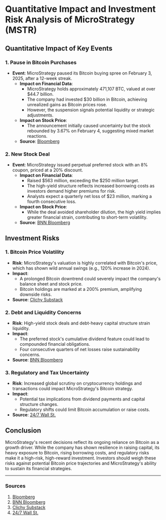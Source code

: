 # Quantitative Impact and Investment Risk Analysis of MicroStrategy (MSTR)

## Quantitative Impact of Key Events

### 1. **Pause in Bitcoin Purchases**
- **Event**: MicroStrategy paused its Bitcoin buying spree on February 3, 2025, after a 12-week streak.
  - **Impact on Financial Data**:
    - MicroStrategy holds approximately 471,107 BTC, valued at over $44.7 billion.
    - The company had invested $30 billion in Bitcoin, achieving unrealized gains as Bitcoin prices rose.
    - However, the suspension signals potential liquidity or strategic adjustments.
  - **Impact on Stock Price**:
    - The announcement initially caused uncertainty but the stock rebounded by 3.67% on February 4, suggesting mixed market reactions.
  - **Source**: [Bloomberg](https://www.bloomberg.com/news/articles/2025-02-03/microstrategy-ends-bitcoin-purchase-streak-after-a-dozen-weeks)

### 2. **New Stock Deal**
- **Event**: MicroStrategy issued perpetual preferred stock with an 8% coupon, priced at a 20% discount.
  - **Impact on Financial Data**:
    - Raised $563 million, exceeding the $250 million target.
    - The high-yield structure reflects increased borrowing costs as investors demand higher premiums for risk.
    - Analysts expect a quarterly net loss of $23 million, marking a fourth consecutive loss.
  - **Impact on Stock Price**:
    - While the deal avoided shareholder dilution, the high yield implies greater financial strain, contributing to short-term volatility.
  - **Source**: [BNN Bloomberg](https://www.bnnbloomberg.ca/business/company-news/2025/02/04/microstrategys-financial-gambit-hits-a-bump-with-new-stock-deal/)

## Investment Risks

### 1. **Bitcoin Price Volatility**
- **Risk**: MicroStrategy's valuation is highly correlated with Bitcoin's price, which has shown wild annual swings (e.g., 120% increase in 2024).
- **Impact**:
  - A prolonged Bitcoin downtrend could severely impact the company's balance sheet and stock price.
  - Bitcoin holdings are marked at a 200% premium, amplifying downside risks.
- **Source**: [Clichy Substack](https://clichy.substack.com/p/microstrategy-investment-outlook)

### 2. **Debt and Liquidity Concerns**
- **Risk**: High-yield stock deals and debt-heavy capital structure strain liquidity.
- **Impact**:
  - The preferred stock's cumulative dividend feature could lead to compounded financial obligations.
  - Four consecutive quarters of net losses raise sustainability concerns.
- **Source**: [BNN Bloomberg](https://www.bnnbloomberg.ca/business/company-news/2025/02/04/microstrategys-financial-gambit-hits-a-bump-with-new-stock-deal/)

### 3. **Regulatory and Tax Uncertainty**
- **Risk**: Increased global scrutiny on cryptocurrency holdings and transactions could impact MicroStrategy's Bitcoin strategy.
- **Impact**:
  - Potential tax implications from dividend payments and capital structure changes.
  - Regulatory shifts could limit Bitcoin accumulation or raise costs.
- **Source**: [24/7 Wall St.](https://247wallst.com/investing/2025/02/03/will-tariffs-be-the-downfall-of-microstrategy/)

## Conclusion
MicroStrategy's recent decisions reflect its ongoing reliance on Bitcoin as a growth driver. While the company has shown resilience in raising capital, its heavy exposure to Bitcoin, rising borrowing costs, and regulatory risks make it a high-risk, high-reward investment. Investors should weigh these risks against potential Bitcoin price trajectories and MicroStrategy's ability to sustain its financial strategies.

---

### Sources
1. [Bloomberg](https://www.bloomberg.com/news/articles/2025-02-03/microstrategy-ends-bitcoin-purchase-streak-after-a-dozen-weeks)
2. [BNN Bloomberg](https://www.bnnbloomberg.ca/business/company-news/2025/02/04/microstrategys-financial-gambit-hits-a-bump-with-new-stock-deal/)
3. [Clichy Substack](https://clichy.substack.com/p/microstrategy-investment-outlook)
4. [24/7 Wall St.](https://247wallst.com/investing/2025/02/03/will-tariffs-be-the-downfall-of-microstrategy/)